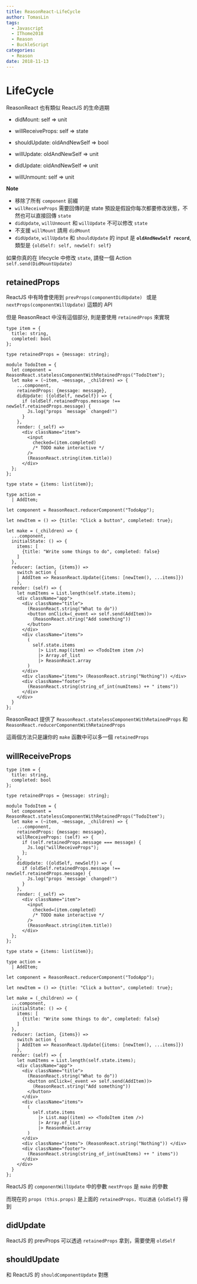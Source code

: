 ```yaml
---
title: ReasonReact-LifeCycle
author: TomasLin
tags:
  - Javascript
  - IThome2018
  - Reason
  - BuckleScript
categories:
  - Reason
date: 2018-11-13
---
```


# LifeCycle

ReasonReact 也有類似 ReactJS 的生命週期

* didMount: self => unit

* willReceiveProps: self => state

* shouldUpdate: oldAndNewSelf => bool

* willUpdate: oldAndNewSelf => unit

* didUpdate: oldAndNewSelf => unit

* willUnmount: self => unit

**Note**

* 移除了所有 `component` 前綴
* `willReceiveProps` 需要回傳的是 state 預設是假設你每次都要修改狀態，不然也可以直接回傳 `state`
* `didUpdate`, `willUnmount` 和 `willUpdate` 不可以修改 `state`
* 不支援 `willMount` 請用 `didMount`
* `didUpdate`, `willUpdate` 和 `shouldUpdate` 的 input 是 **`oldAndNewSelf record`**, 類型是 `{oldSelf: self, newSelf: self}` 

如果你真的在 lifecycle 中修改 `state`, 請發一個 Action `self.send(DidMountUpdate)`

## retainedProps

ReactJS 中有時會使用到 `prevProps(componentDidUpdate) ` 或是 `nextProps(componentWillUpdate)` 這類的 API

但是 ReasonReact 中沒有這個部分, 則是要使用 `retainedProps` 來實現

```reason
type item = {
  title: string,
  completed: bool
};

type retainedProps = {message: string};

module TodoItem = {
  let component = ReasonReact.statelessComponentWithRetainedProps("TodoItem");
  let make = (~item, ~message, _children) => {
    ...component,
    retainedProps: {message: message},
    didUpdate: ({oldSelf, newSelf}) => {
      if (oldSelf.retainedProps.message !== newSelf.retainedProps.message) {
        Js.log("props `message` changed!")
      }
    },
    render: (_self) =>
      <div className="item">
        <input
          checked=(item.completed)
          /* TODO make interactive */
        />
        (ReasonReact.string(item.title))
      </div>
  };
};

type state = {items: list(item)};

type action =
  | AddItem;

let component = ReasonReact.reducerComponent("TodoApp");

let newItem = () => {title: "Click a button", completed: true};

let make = (_children) => {
  ...component,
  initialState: () => {
    items: [
      {title: "Write some things to do", completed: false}
    ]
  },
  reducer: (action, {items}) =>
    switch action {
    | AddItem => ReasonReact.Update({items: [newItem(), ...items]})
    },
  render: (self) => {
    let numItems = List.length(self.state.items);
    <div className="app">
      <div className="title">
        (ReasonReact.string("What to do"))
        <button onClick=(_event => self.send(AddItem))>
          (ReasonReact.string("Add something"))
        </button>
      </div>
      <div className="items">
        (
          self.state.items 
            |> List.map((item) => <TodoItem item />)
            |> Array.of_list
            |> ReasonReact.array
        )
      </div>
      <div className="items"> (ReasonReact.string("Nothing")) </div>
      <div className="footer">
        (ReasonReact.string(string_of_int(numItems) ++ " items"))
      </div>
    </div>
  }
};
```

ReasonReact 提供了 `ReasonReact.statelessComponentWithRetainedProps` 和 `ReasonReact.reducerComponentWithRetainedProps`

這兩個方法只是讓你的 `make` 函數中可以多一個 `retainedProps`

## willReceiveProps

```reason
type item = {
  title: string,
  completed: bool
};

type retainedProps = {message: string};

module TodoItem = {
  let component = ReasonReact.statelessComponentWithRetainedProps("TodoItem");
  let make = (~item, ~message, _children) => {
    ...component,
    retainedProps: {message: message},
    willReceiveProps: (self) => {
      if (self.retainedProps.message === message) {
        Js.log("willReceiveProps");
      };
    },
    didUpdate: ({oldSelf, newSelf}) => {
      if (oldSelf.retainedProps.message !== newSelf.retainedProps.message) {
        Js.log("props `message` changed!")
      }
    },
    render: (_self) =>
      <div className="item">
        <input
          checked=(item.completed)
          /* TODO make interactive */
        />
        (ReasonReact.string(item.title))
      </div>
  };
};

type state = {items: list(item)};

type action =
  | AddItem;

let component = ReasonReact.reducerComponent("TodoApp");

let newItem = () => {title: "Click a button", completed: true};

let make = (_children) => {
  ...component,
  initialState: () => {
    items: [
      {title: "Write some things to do", completed: false}
    ]
  },
  reducer: (action, {items}) =>
    switch action {
    | AddItem => ReasonReact.Update({items: [newItem(), ...items]})
    },
  render: (self) => {
    let numItems = List.length(self.state.items);
    <div className="app">
      <div className="title">
        (ReasonReact.string("What to do"))
        <button onClick=(_event => self.send(AddItem))>
          (ReasonReact.string("Add something"))
        </button>
      </div>
      <div className="items">
        (
          self.state.items 
            |> List.map((item) => <TodoItem item />)
            |> Array.of_list
            |> ReasonReact.array
        )
      </div>
      <div className="items"> (ReasonReact.string("Nothing")) </div>
      <div className="footer">
        (ReasonReact.string(string_of_int(numItems) ++ " items"))
      </div>
    </div>
  }
};
```

ReactJS 的 `componentWillUpdate` 中的參數 `nextProps` 是 `make` 的參數

而現在的 `props (this.props)` 是上面的 `retainedProps，可以透過` `{oldSelf}` 得到

## didUpdate
ReactJS 的 prevProps 可以透過 `retainedProps` 拿到，需要使用 `oldSelf`

## shouldUpdate
和 ReactJS 的 `shouldComponentUpdate` 對應